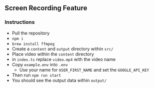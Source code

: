 ## Screen Recording Feature

### Instructions
- Pull the repository
- `npm i`
- `brew install ffmpeg`
- Create a `content` and `output` directory within `src/`
- Place video within the `content` directory
- in `index.ts` replace `video.mp4` with the video name
- Copy `example.env` into `.env`
  - Use your name for `USER_FIRST_NAME` and set the `GOOGLE_API_KEY`
- Then run `npm run start`
- You should see the output data within `output/`    
